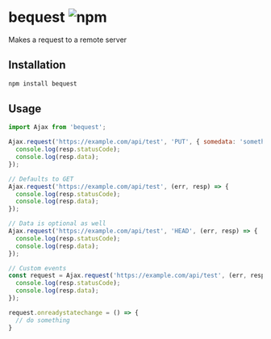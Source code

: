 # bequest ![npm](https://img.shields.io/npm/v/bequest.svg)

Makes a request to a remote server

## Installation

```sh
npm install bequest
```

## Usage

```js
import Ajax from 'bequest';

Ajax.request('https://example.com/api/test', 'PUT', { somedata: 'something' }, (err, resp) => {
  console.log(resp.statusCode);
  console.log(resp.data);
});

// Defaults to GET
Ajax.request('https://example.com/api/test', (err, resp) => {
  console.log(resp.statusCode);
  console.log(resp.data);
});

// Data is optional as well
Ajax.request('https://example.com/api/test', 'HEAD', (err, resp) => {
  console.log(resp.statusCode);
  console.log(resp.data);
});

// Custom events
const request = Ajax.request('https://example.com/api/test', (err, resp) => {
  console.log(resp.statusCode);
  console.log(resp.data);
});

request.onreadystatechange = () => {
  // do something
}
```
